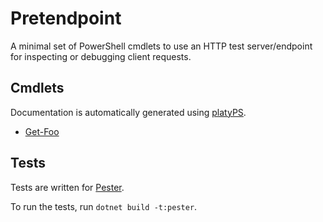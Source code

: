 Pretendpoint
============

<!-- To publish to PowerShell Gallery: dotnet build -t:PublishModule -c Release -->
<!-- img src="Pretendpoint.svg" alt="Pretendpoint icon" align="right" / -->

A minimal set of PowerShell cmdlets to use an HTTP test server/endpoint for inspecting or debugging client requests.

Cmdlets
-------

Documentation is automatically generated using [platyPS](https://github.com/PowerShell/platyPS).

- [Get-Foo](docs/Get-Foo.md)

Tests
-----

Tests are written for [Pester](https://github.com/Pester/Pester).

To run the tests, run `dotnet build -t:pester`.
